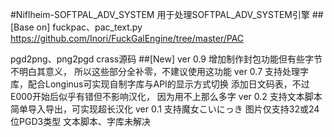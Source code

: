 #Niflheim-SOFTPAL_ADV_SYSTEM
用于处理SOFTPAL_ADV_SYSTEM引擎
##[Base on]
fuckpac、pac_text.py
https://github.com/Inori/FuckGalEngine/tree/master/PAC

pgd2png、png2pgd
crass源码
##[New]
ver 0.9
增加制作封包功能但有些字节不明白其意义，
所以这些部分全补零，不建议使用这功能
ver 0.7
支持处理字库，配合Longinus可实现自制字库与API的显示方式切换
添加日文码表，不过E000开始后似乎有错但不影响汉化，
因为用不上那么多字
ver 0.2
支持文本脚本简单导入导出，可实现超长汉化
ver 0.1
支持魔女こいにっき
图片仅支持32或24位PGD3类型
文本脚本、字库未解决